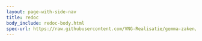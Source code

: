 ```yaml
---
layout: page-with-side-nav
title: redoc
body_include: redoc-body.html
spec-url: https://raw.githubusercontent.com/VNG-Realisatie/gemma-zaken/master/api-specificatie/ztc/1.2.x/openapi.yaml
---
```


<redoc spec-url='{{ page.spec-url}}'></redoc>
